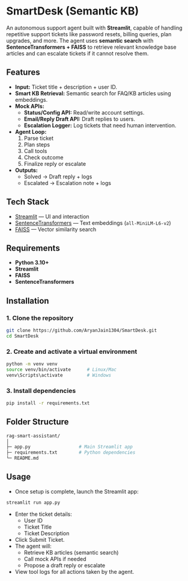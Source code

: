 # SmartDesk (Semantic KB)

An autonomous support agent built with **Streamlit**, capable of handling repetitive support tickets like password resets, billing queries, plan upgrades, and more. The agent uses **semantic search** with **SentenceTransformers + FAISS** to retrieve relevant knowledge base articles and can escalate tickets if it cannot resolve them.

## Features
- **Input:** Ticket title + description + user ID.
- **Smart KB Retrieval:** Semantic search for FAQ/KB articles using embeddings.
- **Mock APIs:**  
  - **Status/Config API:** Read/write account settings.  
  - **Email/Reply Draft API:** Draft replies to users.  
  - **Escalation Logger:** Log tickets that need human intervention.  
- **Agent Loop:**  
  1. Parse ticket  
  2. Plan steps  
  3. Call tools  
  4. Check outcome  
  5. Finalize reply or escalate
- **Outputs:**  
  - Solved → Draft reply + logs  
  - Escalated → Escalation note + logs


## Tech Stack

- [Streamlit](https://streamlit.io/) — UI and interaction  
- [SentenceTransformers](https://www.sbert.net/) — Text embeddings (`all-MiniLM-L6-v2`)  
- [FAISS](https://faiss.ai/) — Vector similarity search  

## Requirements

- **Python 3.10+**
- **Streamlit**
- **FAISS**
- **SentenceTransformers**

## Installation

### 1. Clone the repository

```bash
git clone https://github.com/AryanJain1304/SmartDesk.git
cd SmartDesk
```

### 2. Create and activate a virtual environment
```bash
python -m venv venv
source venv/bin/activate      # Linux/Mac
venv\Scripts\activate         # Windows
```

### 3. Install dependencies
```bash
pip install -r requirements.txt
```
## Folder Structure
```bash
rag-smart-assistant/
│
├─ app.py                  # Main Streamlit app
├─ requirements.txt        # Python dependencies
└─ README.md
```

## Usage
- Once setup is complete, launch the Streamlit app:
```bash
streamlit run app.py
```
- Enter the ticket details:
  - User ID
  - Ticket Title
  - Ticket Description
- Click Submit Ticket.
- The agent will:
  - Retrieve KB articles (semantic search)
  - Call mock APIs if needed
  - Propose a draft reply or escalate
- View tool logs for all actions taken by the agent.